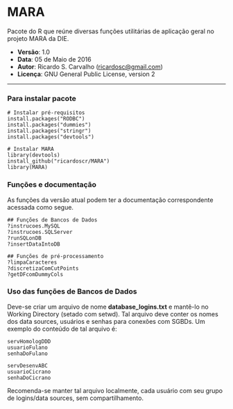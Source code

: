 # MARA
Pacote do R que reúne diversas funções utilitárias de aplicação geral no projeto MARA da DIE.

* **Versão**: 1.0
* **Data**: 05 de Maio de 2016
* **Autor**: Ricardo S. Carvalho (ricardosc@gmail.com)
* **Licença**: GNU General Public License, version 2

--------------

### Para instalar pacote
```
# Instalar pré-requisitos
install.packages("RODBC")
install.packages("dummies")
install.packages("stringr")
install.packages("devtools")

# Instalar MARA
library(devtools)
install_github("ricardoscr/MARA")
library(MARA)
```

### Funções e documentação
As funções da versão atual podem ter a documentação correspondente acessada como segue.
```
## Funções de Bancos de Dados
?instrucoes.MySQL
?instrucoes.SQLServer
?runSQLonDB
?insertDataIntoDB

## Funções de pré-processamento
?limpaCaracteres
?discretizaComCutPoints
?getDFcomDummyCols
```

### Uso das funções de Bancos de Dados
Deve-se criar um arquivo de nome **database_logins.txt** e mantê-lo no Working Directory (setado com setwd). Tal arquivo deve conter os nomes dos data sources, usuários e senhas para conexões com SGBDs.
Um exemplo do conteúdo de tal arquivo é:
```
servHomologDDD
usuarioFulano
senhaDoFulano

servDesenvABC
usuarioCicrano
senhaDoCicrano
```
Recomenda-se manter tal arquivo localmente, cada usuário com seu grupo de logins/data sources, sem compartilhamento.
